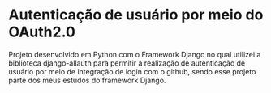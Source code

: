 # Autenticação de usuário por meio do OAuth2.0

Projeto desenvolvido em Python com o Framework Django no qual utilizei a biblioteca django-allauth para permitir a realização de autenticação de usuário por meio de integração de login com o github, sendo esse projeto parte dos meus estudos do framework Django.